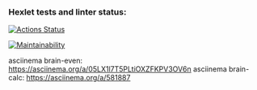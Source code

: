 ### Hexlet tests and linter status:

[![Actions Status](https://github.com/NikKha03/frontend-project-44/workflows/hexlet-check/badge.svg)](https://github.com/NikKha03/frontend-project-44/actions)

[![Maintainability](https://api.codeclimate.com/v1/badges/4534832b76bd6188dcc2/maintainability)](https://codeclimate.com/github/NikKha03/frontend-project-44/maintainability)

asciinema brain-even: https://asciinema.org/a/05LX1l7T5PLtiOXZFKPV3OV6n
asciinema brain-calc: https://asciinema.org/a/581887

